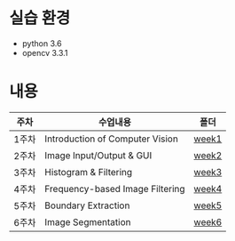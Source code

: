 # 실습 환경
* python 3.6
* opencv 3.3.1

# 내용
|주차|수업내용|폴더|
|--|--|--|
|1주차|Introduction of Computer Vision|[week1](https://github.com/jsleeg98/ComputerVision_lecture/tree/master/week1)|
|2주차|Image Input/Output & GUI|[week2](https://github.com/jsleeg98/ComputerVision_lecture/tree/master/week2)|
|3주차|Histogram & Filtering|[week3](https://github.com/jsleeg98/ComputerVision_lecture/tree/master/week3)|
|4주차|Frequency-based Image Filtering|[week4](https://github.com/jsleeg98/ComputerVision_lecture/tree/master/week4)|
|5주차|Boundary Extraction|[week5](https://github.com/jsleeg98/ComputerVision_lecture/tree/master/week5)|
|6주차|Image Segmentation|[week6](https://github.com/jsleeg98/ComputerVision_lecture/tree/master/week6)|
